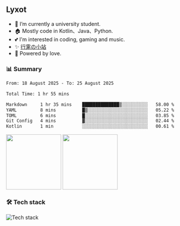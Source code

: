 ## Lyxot
- 🌱 I’m currently a university student.
- 🏠 Mostly code in Kotlin、Java、Python.
- 💕 I'm interested in coding, gaming and music.
- ✨ [行雺の小站](https://hyli.xyz)
- 🚀 Powered by love.

### 📊 Summary
<!--START_SECTION:waka-->

```txt
From: 18 August 2025 - To: 25 August 2025

Total Time: 1 hr 55 mins

Markdown     1 hr 35 mins    ██████████████▒░░░░░░░░░░   58.00 %
YAML         8 mins          █▒░░░░░░░░░░░░░░░░░░░░░░░   05.22 %
TOML         6 mins          █░░░░░░░░░░░░░░░░░░░░░░░░   03.85 %
Git Config   4 mins          ▓░░░░░░░░░░░░░░░░░░░░░░░░   02.44 %
Kotlin       1 min           ░░░░░░░░░░░░░░░░░░░░░░░░░   00.61 %
```

<!--END_SECTION:waka-->

<p>
<img align="center" height="150" src="https://github-readme-stats.vercel.app/api?username=Lyxot&hide=issues&show_icons=true&hide_border=true&theme=transparent"/>
<img align="center" height="150" src="https://github-readme-stats.vercel.app/api/top-langs/?username=Lyxot&layout=compact&hide=javascript,html,css&hide_border=true&theme=transparent" />
</p>

### 🛠️ Tech stack
![Tech stack](https://skillicons.dev/icons?i=kotlin,java,py,cs,cpp,rust,docker,linux,windows,androidstudio,vscode&theme=light)
